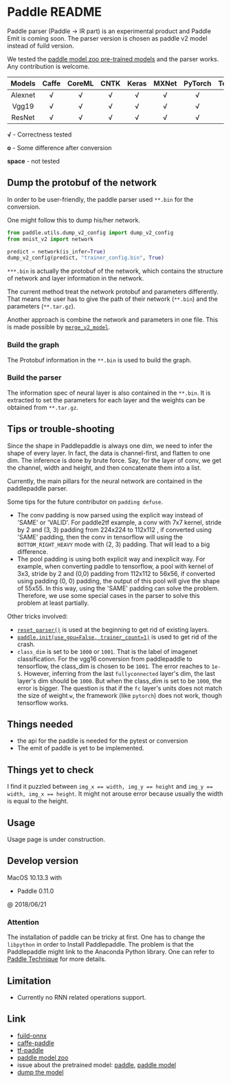# Paddle README

Paddle parser (Paddle -> IR part) is an experimental product and Paddle Emit is coming soon. The parser version is chosen as paddle v2 model instead of fuild version.

We tested the [paddle model zoo pre-trained models](https://github.com/PaddlePaddle/models/blob/develop/image_classification/models/model_download.sh#L28-L38) and the parser works. Any contribution is welcome.

|    Models    | Caffe | CoreML | CNTK | Keras | MXNet | PyTorch | TensorFlow | ONNX |
| :----------: | :---: | :----: | :--: | :---: | :---: | :-----: | :--------: | :--: |
|     Alexnet  |   √   |    √   |   √  |   √   |   √   |    √    |      √     |   √  |
|     Vgg19    |   √   |    √   |   √  |   √   |   √   |    √    |      √     |   √  |
|     ResNet   |   √   |    √   |   √  |   √   |   √   |    √    |      √     |   √  |


**√** - Correctness tested

**o** - Some difference after conversion

**space** - not tested



## Dump the protobuf of the network

In order to be user-friendly, the paddle parser used `**.bin` for the conversion. 

One might follow this to dump his/her network.
```python
from paddle.utils.dump_v2_config import dump_v2_config
from mnist_v2 import network

predict = network(is_infer=True)
dump_v2_config(predict, "trainer_config.bin", True)
```

`***.bin` is actually the protobuf of the network, which contains the structure of network and layer information in the network. 

The current method treat the network protobuf and parameters differently. That means the user has to give the path of their network (`**.bin`) and the parameters (`**.tar.gz`).

Another approach is combine the network and parameters in one file. This is made possible by [`merge_v2_model`](http://www.paddlepaddle.org/docs/develop/documentation/zh/howto/capi/workflow_of_capi_cn.html).

### Build the graph

The Protobuf information in the `**.bin` is used to build the graph. 

### Build the parser
The information spec of neural layer is also contained in the `**.bin`. It is extracted to set the parameters for each layer and the weights can be obtained from  `**.tar.gz`. 


## Tips or trouble-shooting
Since the shape in Paddlepaddle is always one dim, we need to infer the shape of every layer. In fact, the data is channel-first, and flatten to one dim. The inference is done by brute force. Say, for the layer of conv, we get the channel, width and height, and then concatenate them into a list.

Currently, the main pillars for the neural network are contained in the paddlepaddle parser.

Some tips for the future contributor on `padding defuse`.
- The conv padding is now parsed using the explicit way instead of 'SAME' or 'VALID'. For paddle2tf example, a conv with 7x7 kernel, stride by 2 and (3, 3) padding from 224x224 to 112x112 , if converted using 'SAME' padding, then the conv in tensorflow will using the `BOTTOM_RIGHT_HEAVY` mode with (2, 3) padding. That will lead to a big difference.
- The pool padding is using both explicit way and inexplicit way. For example, when converting paddle to tensorflow, a pool with kernel of 3x3, stride by 2 and (0,0) padding from 112x112 to 56x56, if converted using padding (0, 0) padding, the output of this pool will give the shape of 55x55. In this way, using the 'SAME' padding can solve the problem. Therefore, we use some special cases in the parser to solve this problem at least partially.

Other tricks involved: 
- [`reset_parser()`](https://github.com/PaddlePaddle/Paddle/blob/develop/python/paddle/v2/tests/test_rnn_layer.py#L35) is used at the beginning to get rid of existing layers.
- [`paddle.init(use_gpu=False, trainer_count=1)`](https://github.com/PaddlePaddle/Paddle/issues/3533) is used to get rid of the crash.
- `class_dim` is set to be `1000` or `1001`. That is the label of imagenet classification. For the vgg16 conversion from paddlepaddle to tensorflow, the class_dim is chosen to be `1001`. The error reaches to `1e-5`. However, inferring from the last `fullyconnected` layer's dim, the last layer's dim should be `1000`. But when the class_dim is set to be `1000`, the error is bigger. The question is that if the `fc` layer's units does not match the size of weight `w`, the framework (like `pytorch`) does not work, though tensorflow works. 


## Things needed
- the api for the paddle is needed for the pytest or conversion
- The emit of paddle is yet to be implemented.

## Things yet to check
I find it puzzled between `img_x == width, img_y == height` and `img_y == width, img_x == height`. It might not arouse error because usually the width is equal to the height.

## Usage

Usage page is under construction.


## Develop version

MacOS 10.13.3 with

- Paddle 0.11.0

@ 2018/06/21

### Attention
The installation of paddle can be tricky at first. One has to change the `libpython` in order to Install Paddlepaddle. The problem is that the Paddlepaddle might link to the Anaconda Python library. One can refer to [Paddle Technique](https://github.com/PaddlePaddle/Paddle/issues/5401) for more details.


## Limitation

- Currently no RNN related operations support.

## Link
- [fuild-onnx](https://github.com/PaddlePaddle/paddle-onnx)
- [caffe-paddle](https://github.com/PaddlePaddle/models/tree/develop/image_classification/caffe2paddle)
- [tf-paddle](https://github.com/PaddlePaddle/models/tree/develop/image_classification/tf2paddle)
- [paddle model zoo](https://github.com/PaddlePaddle/models)
- issue about the pretrained model: [paddle](https://github.com/PaddlePaddle/Paddle/issues/11650), [paddle model](https://github.com/PaddlePaddle/models/issues/1001)
- [dump the model](http://www.paddlepaddle.org/docs/develop/documentation/zh/howto/capi/workflow_of_capi_cn.html)
